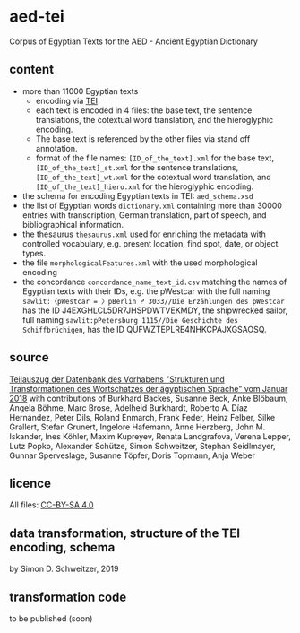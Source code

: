 # aed-tei
Corpus of Egyptian Texts for the AED - Ancient Egyptian Dictionary

## content
- more than 11000 Egyptian texts
  - encoding via [TEI](https://tei-c.org/)
  - each text is encoded in 4 files: the base text, the sentence translations, the cotextual word translation, and the hieroglyphic encoding.
  - The base text is referenced by the other files via stand off annotation.
  - format of the file names: `[ID_of_the_text].xml` for the base text, `[ID_of_the_text]_st.xml` for the sentence translations, `[ID_of_the_text]_wt.xml` for the cotextual word translation, and `[ID_of_the_text]_hiero.xml` for the hieroglyphic encoding.
- the schema for encoding Egyptian texts in TEI: `aed_schema.xsd`
- the list of Egyptian words `dictionary.xml` containing more than 30000 entries with transcription, German translation, part of speech, and bibliographical information.
- the thesaurus `thesaurus.xml` used for enriching the metadata with controlled vocabulary, e.g. present location, find spot, date, or object types.
- the file `morphologicalFeatures.xml` with the used morphological encoding
- the concordance `concordance_name_text_id.csv` matching the names of Egyptian texts with their IDs, e.g. the pWestcar with the full naming `sawlit:〈pWestcar = 〉pBerlin P 3033//Die Erzählungen des pWestcar` has the ID J4EXGHLCL5DR7JHSPDWTVEKMDY, the shipwrecked sailor, full naming `sawlit:pPetersburg 1115//Die Geschichte des Schiffbrüchigen`, has the ID QUFWZTEPLRE4NHKCPAJXGSAOSQ.

## source
[Teilauszug der Datenbank des Vorhabens "Strukturen und Transformationen des Wortschatzes der ägyptischen Sprache" vom Januar 2018](https://nbn-resolving.org/urn:nbn:de:kobv:b4-opus4-29190) with contributions of Burkhard Backes, Susanne Beck, Anke Blöbaum, Angela Böhme, Marc Brose, Adelheid Burkhardt, Roberto A. Díaz Hernández, Peter Dils, Roland Enmarch, Frank Feder, Heinz Felber, Silke Grallert, Stefan Grunert, Ingelore Hafemann, Anne Herzberg, John M. Iskander, Ines Köhler, Maxim Kupreyev, Renata Landgrafova, Verena Lepper, Lutz Popko, Alexander Schütze, Simon Schweitzer, Stephan Seidlmayer, Gunnar Sperveslage, Susanne Töpfer, Doris Topmann, Anja Weber

## licence
All files: [CC-BY-SA 4.0](http://creativecommons.org/licenses/by-sa/4.0/)

## data transformation, structure of the TEI encoding, schema
by Simon D. Schweitzer, 2019

## transformation code
to be published (soon)
